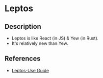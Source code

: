 # Leptos

## Description

- Leptos is like React (in JS) & Yew (in Rust).
- It's relatively new than Yew.

## References

- [Leptos-Use Guide](https://leptos-use.rs/introduction.html)
